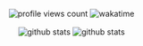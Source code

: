 <p align="center"> 
  <img src="https://komarev.com/ghpvc/?username=An4s0&style=flat&abbreviated=true&color=6E3BF3" alt="profile views count" />
  <img src="https://wakatime.com/badge/user/c37fea69-8c86-4205-9209-c2aa69dcb0ab.svg?style=flat&color=6e3bf3" alt="wakatime" />
</p>
<p align="center">
  <img align="center" src="https://github-readme-stats.vercel.app/api?username=An4s0&show_icons=true&theme=transparent&ring_color=6e3bf3&title_color=6e3bf3&text_color=ffffff&icon_color=6e3bf3&hide_border=true" alt="github stats" />
  <img align="center" src="https://github-readme-stats.vercel.app/api/top-langs?username=An4s0&layout=compact&show_icons=true&theme=transparent&include_all_commits=true&ring_color=6e3bf3&title_color=6e3bf3&text_color=ffffff&icon_color=6e3bf3&hide_border=true&&langs_count=20" alt="github stats" />
</p>
<br/><br/>
